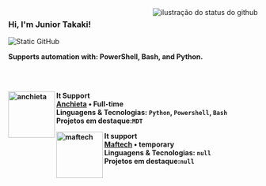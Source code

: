 

<img align='right' src="https://github-readme-stats.vercel.app/api?username=JuniorTakaki&theme=tokyonight" alt="ilustração do status do github">

### Hi, I'm Junior Takaki!

<img src="https://img.shields.io/static/v1?label=Overview&message=JuniorTakaki&color=5353ec&style=for-the-badge&logo=GitHub" alt="Static GitHub">

<br>
<p><strong>Supports automation with: PowerShell, Bash, and Python.<strong></p>
<br>
<br>

[<img align="left" height="94px" width="94px" alt="anchieta" src="https://anchieta.br/wp-content/uploads/2023/10/logo-ancheta-80-anos-300x300.png.webp"/>](https://www.anchieta.br/)

**It Support** \
[**Anchieta**](anchieta.br) • Full-time \
Linguagens & Tecnologias: `Python`, `Powershell`, `Bash`\
Projetos em destaque:`MDT`
<br/>

[<img align="left" height="94px" width="94px" alt="maftech" src="https://maftec.com.br/wp-content/uploads/2024/01/logo_maftec_branco-2x.png"/>](https://maftec.com.br/)

**It support** \
[**Maftech**](https://maftec.com.br/) • temporary \
Linguagens & Tecnologias: `null`\
Projetos em destaque:`null`
<br/>
